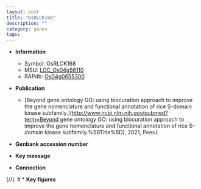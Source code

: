 ```yaml
---
layout: post
title: "OsRLCK168"
description: ""
category: genes
tags: 
---
```


* **Information**  
    + Symbol: OsRLCK168  
    + MSU: [LOC_Os04g56110](http://rice.uga.edu/cgi-bin/ORF_infopage.cgi?orf=LOC_Os04g56110)  
    + RAPdb: [Os04g0655300](http://rapdb.dna.affrc.go.jp/viewer/gbrowse_details/irgsp1?name=Os04g0655300)  

* **Publication**  
    + [Beyond gene ontology GO: using biocuration approach to improve the gene nomenclature and functional annotation of rice S-domain kinase subfamily.](http://www.ncbi.nlm.nih.gov/pubmed?term=Beyond gene ontology GO: using biocuration approach to improve the gene nomenclature and functional annotation of rice S-domain kinase subfamily.%5BTitle%5D), 2021, PeerJ.

* **Genbank accession number**  

* **Key message**  

* **Connection**  

[//]: # * **Key figures**  


